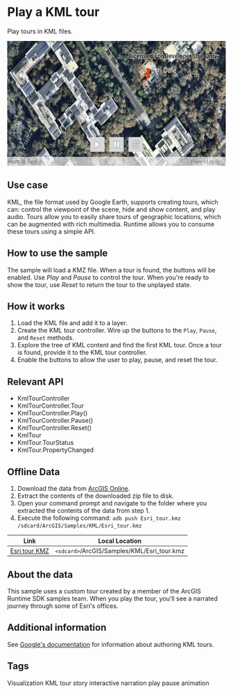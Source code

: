 # Play a KML tour

Play tours in KML files.

![Play a KML tour App](play-a-kml-tour.png)

## Use case

KML, the file format used by Google Earth, supports creating tours,
which can: control the viewpoint of the scene, hide and show content,
and play audio. Tours allow you to easily share tours of geographic
locations, which can be augmented with rich multimedia. Runtime allows
you to consume these tours using a simple API.

## How to use the sample

The sample will load a KMZ file. When a tour is found, the buttons will
be enabled. Use _Play_ and _Pause_ to control the tour. When you're
ready to show the tour, use _Reset_ to return the tour to the unplayed
state.

## How it works

1. Load the KML file and add it to a layer. 
2. Create the KML tour controller. Wire up the buttons to the `Play`,
   `Pause`, and `Reset` methods. 
1. Explore the tree of KML content and find
   the first KML tour. Once a tour is found, provide it to the KML tour
   controller. 
4. Enable the buttons to allow the user to play, pause, and reset the
   tour.
   
## Relevant API

* KmlTourController
* KmlTourController.Tour
* KmlTourController.Play()
* KmlTourController.Pause()
* KmlTourController.Reset()
* KmlTour 
* KmlTour.TourStatus 
* KmlTour.PropertyChanged

## Offline Data
1. Download the data from [ArcGIS Online](https://arcgisruntime.maps.arcgis.com/home/item.html?id=f10b1d37fdd645c9bc9b189fb546307c).
1. Extract the contents of the downloaded zip file to disk.
1. Open your command prompt and navigate to the folder where you extracted the contents of the data from step 1.
1. Execute the following command:
`adb push Esri_tour.kmz /sdcard/ArcGIS/Samples/KML/Esri_tour.kmz`

Link | Local Location
---------|-------|
|[Esri tour KMZ](https://arcgisruntime.maps.arcgis.com/home/item.html?id=f10b1d37fdd645c9bc9b189fb546307c)| `<sdcard>`/ArcGIS/Samples/KML/Esri_tour.kmz|

## About the data

This sample uses a custom tour created by a member of the ArcGIS Runtime
SDK samples team. When you play the tour, you'll see a narrated journey
through some of Esri's offices.

## Additional information

See
[Google's documentation](https://developers.google.com/kml/documentation/touring)
for information about authoring KML tours.

## Tags
Visualization 
KML
tour 
story 
interactive 
narration 
play 
pause 
animation
